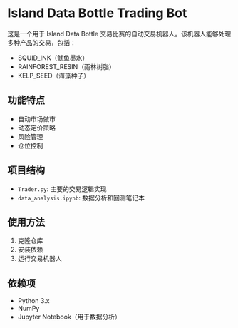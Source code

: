 # Island Data Bottle Trading Bot

这是一个用于 Island Data Bottle 交易比赛的自动交易机器人。该机器人能够处理多种产品的交易，包括：

- SQUID_INK（鱿鱼墨水）
- RAINFOREST_RESIN（雨林树脂）
- KELP_SEED（海藻种子）

## 功能特点

- 自动市场做市
- 动态定价策略
- 风险管理
- 仓位控制

## 项目结构

- `Trader.py`: 主要的交易逻辑实现
- `data_analysis.ipynb`: 数据分析和回测笔记本

## 使用方法

1. 克隆仓库
2. 安装依赖
3. 运行交易机器人

## 依赖项

- Python 3.x
- NumPy
- Jupyter Notebook（用于数据分析） 